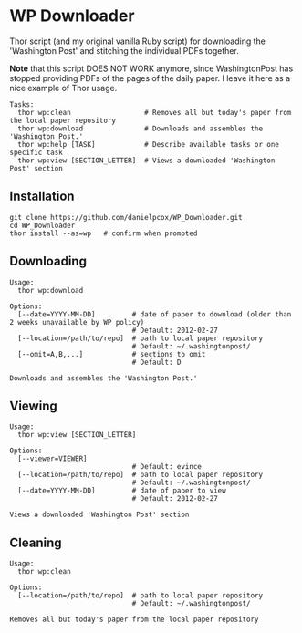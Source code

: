 WP Downloader
=============

Thor script (and my original vanilla Ruby script) for downloading the 'Washington Post' and stitching the individual PDFs together.

**Note** that this script DOES NOT WORK anymore, since WashingtonPost has stopped providing PDFs of the pages of the daily paper. I leave it here as a nice example of Thor usage.

    Tasks:
      thor wp:clean                  # Removes all but today's paper from the local paper repository
      thor wp:download               # Downloads and assembles the 'Washington Post.'
      thor wp:help [TASK]            # Describe available tasks or one specific task
      thor wp:view [SECTION_LETTER]  # Views a downloaded 'Washington Post' section

Installation
------------

    git clone https://github.com/danielpcox/WP_Downloader.git
    cd WP_Downloader
    thor install --as=wp   # confirm when prompted

Downloading
-----------

    Usage:
      thor wp:download
    
    Options:
      [--date=YYYY-MM-DD]         # date of paper to download (older than 2 weeks unavailable by WP policy)
                                  # Default: 2012-02-27
      [--location=/path/to/repo]  # path to local paper repository
                                  # Default: ~/.washingtonpost/
      [--omit=A,B,...]            # sections to omit
                                  # Default: D
    
    Downloads and assembles the 'Washington Post.'

Viewing
-------

    Usage:
      thor wp:view [SECTION_LETTER]
    
    Options:
      [--viewer=VIEWER]
                                  # Default: evince
      [--location=/path/to/repo]  # path to local paper repository
                                  # Default: ~/.washingtonpost/
      [--date=YYYY-MM-DD]         # date of paper to view
                                  # Default: 2012-02-27
    
    Views a downloaded 'Washington Post' section

Cleaning
--------

    Usage:
      thor wp:clean
    
    Options:
      [--location=/path/to/repo]  # path to local paper repository
                                  # Default: ~/.washingtonpost/
    
    Removes all but today's paper from the local paper repository

